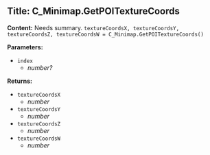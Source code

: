 ## Title: C_Minimap.GetPOITextureCoords

**Content:**
Needs summary.
`textureCoordsX, textureCoordsY, textureCoordsZ, textureCoordsW = C_Minimap.GetPOITextureCoords()`

**Parameters:**
- `index`
  - *number?*

**Returns:**
- `textureCoordsX`
  - *number*
- `textureCoordsY`
  - *number*
- `textureCoordsZ`
  - *number*
- `textureCoordsW`
  - *number*